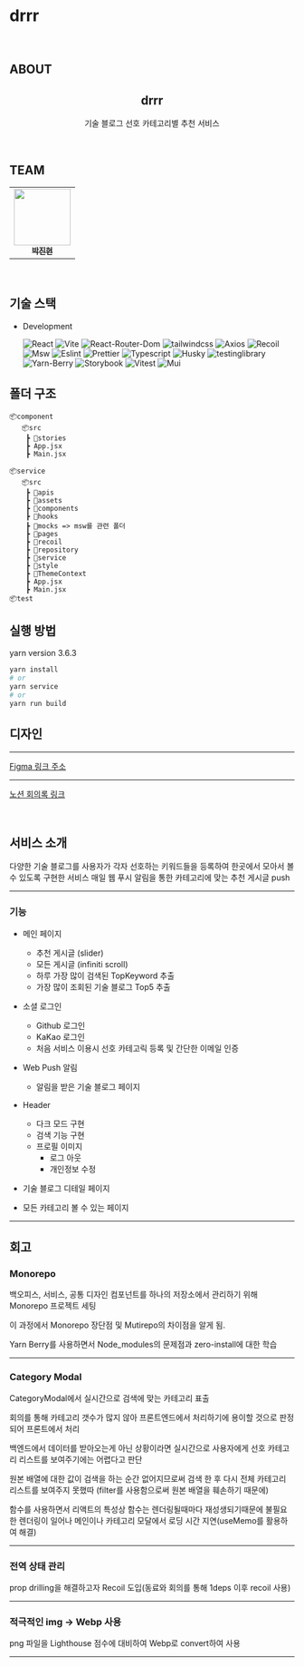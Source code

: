 # drrr

<br />

## ABOUT

<div align='center'>
    <h2> drrr</h2>  
    <p>기술 블로그 선호 카테고리별 추천 서비스 </p>
    <br />    
</div>

## TEAM

<div align='center'>
<table> 
  <tbody>
    <tr>            
       <td align="center"><a href="https://github.com/rondido"><img src="https://avatars.githubusercontent.com/u/55516901?v=4" width="100px;" alt=""/><br /><sub><b>박진현</b></sub></a><br /></td>
    </tr>
  </tbody>
</table>
</div>

<br />

## 기술 스택

- Development

  ![React](https://img.shields.io/badge/React-18.2.0-1E90FF?logo=React)
  ![Vite](https://img.shields.io/badge/Vite-4.1.0-C8C8FF?logo=Vite)
  ![React-Router-Dom](https://img.shields.io/badge/react--router-6.14.1-CA4245?logo=reactRouter)
  ![tailwindcss](https://img.shields.io/badge/tailwindcss%2Fcss-3.3.4-06B6D4?logo=tailwindcss)
  ![Axios](https://img.shields.io/badge/axios-1.4.0-%23671DDF?logo=axios)
  ![Recoil](https://img.shields.io/badge/Recoil--0.7.7-1E90FF?logo=Recoil)
  ![Msw](https://img.shields.io/badge/Msw--2.0.3-FF8C8C?logo=Msw)
  ![Eslint](https://img.shields.io/badge/Eslint--8.35.0-7B68EE?logo=Eslint)
  ![Prettier](https://img.shields.io/badge/Prettier--2.8.8-483D8B?logo=Prettier)
  ![Typescript](https://img.shields.io/badge/Typescript--5.0.2-3178C6?logo=Typescript)
  ![Husky](https://img.shields.io/badgeHusky-8.0.3-483D8B?logo=Husky)
  ![testinglibrary](https://img.shields.io/badge/testinglibrary--14.0.0-E33332?logo=testinglibrary)
  ![Yarn-Berry](https://img.shields.io/badge/Yarn-Berry--3.6.3-483D8B?logo=Yarn-Berry)
  ![Storybook](https://img.shields.io/badge/Storybook--7.4.0-FF4785?logo=Storybook)
  ![Vitest](https://img.shields.io/badge/Vitest--0.34.4-6E9F18?logo=Vitest)
  ![Mui](https://img.shields.io/badge/Mui--5.14.20-007FFF?logo=Mui)
  

## 폴더 구조

```
📦component
   📦src
    ┣ 📂stories
    ┣ App.jsx
    ┣ Main.jsx

📦service
   📦src
    ┣ 📂apis
    ┣ 📂assets
    ┣ 📂components    
    ┣ 📂hooks
    ┣ 📂mocks => msw를 관련 폴더
    ┣ 📂pages
    ┣ 📂recoil
    ┣ 📂repository 
    ┣ 📂service
    ┣ 📂style    
    ┣ 📂ThemeContext        
    ┣ App.jsx
    ┣ Main.jsx
📦test

```

## 실행 방법

yarn version 3.6.3

```bash
yarn install
# or
yarn service
# or
yarn run build

```

## 디자인

---

<p><a href="https://www.figma.com/file/TqDxmThYhuWpAcLwf8aqrL/Untitled?type=design&node-id=0-1&mode=design&t=z2PJCoDWR593bNnL-0">Figma 링크 주소</a>
</p>

---

<p><a href="https://shell-barnacle-687.notion.site/TEAM-A-67efc05b8c2244ad8e438f22da89423e">노션 회의록 링크</a></p>

<br/>

## 서비스 소개

다양한 기술 블로그를 사용자가 각자 선호하는 키워드들을 등록하여 한곳에서 모아서 볼 수 있도록 구현한 서비스
매일 웹 푸시 알림을 통한 카테고리에 맞는 추천 게시글 push

---

### 기능

- 메인 페이지
   -  추천 게시글 (slider)
   -  모든 게시글 (infiniti scroll)
   -  하루 가장 많이 검색된 TopKeyword 추출
   -  가장 많이 조회된 기술 블로그 Top5 추출
   
- 소셜 로그인
   - Github 로그인
   - KaKao 로그인
   - 처음 서비스 이용시 선호 카테고릭 등록 및 간단한 이메일 인증

- Web Push 알림
   - 알림을 받은 기술 블로그 페이지
     
- Header
   - 다크 모드 구현
   - 검색 기능 구현
   - 프로필 이미지
      - 로그 아웃
      - 개인정보 수정
        
- 기술 블로그 디테일 페이지
  
- 모든 카테고리 볼 수 있는 페이지
  
---

## 회고

### Monorepo

백오피스, 서비스, 공통 디자인 컴포넌트를 하나의 저장소에서 관리하기 위해 Monorepo 프로젝트 세팅

이 과정에서 Monorepo 장단점 및 Mutirepo의 차이점을 알게 됨.

Yarn Berry를 사용하면서 Node_modules의 문제점과 zero-install에 대한 학습

---

### Category Modal

CategoryModal에서 실시간으로 검색에 맞는 카테고리 표출

회의를 통해 카테고리 갯수가 많지 않아 프론트엔드에서 처리하기에 용이할 것으로 판정되어 프론트에서 처리

백엔드에서 데이터를 받아오는게 아닌 상황이라면 실시간으로 사용자에게 선호 카테고리 리스트를 보여주기에는 어렵다고 판단

원본 배열에 대한 값이 검색을 하는 순간 없어지므로써 검색 한 후 다시 전체 카테고리 리스트를 보여주지 못했따 (filter를 사용함으로써 원본 배열을 훼손하기 때문에)

함수를 사용하면서 리액트의 특성상 함수는 렌더링될때마다 재성생되기때문에 불필요한 렌더링이 일어나 메인이나 카테고리 모달에서 로딩 시간 지연(useMemo를 활용하여 해결)

---

### 전역 상태 관리

prop drilling을 해결하고자 Recoil 도입(동료와 회의를 통해 1deps 이후 recoil 사용)

---


### 적극적인 img -> Webp 사용

png 파일을 Lighthouse 점수에 대비하여 Webp로 convert하여 사용

---
     


